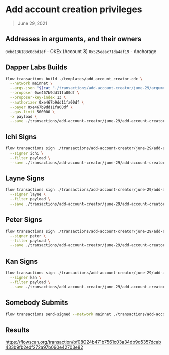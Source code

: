 # Add account creation privileges

> June 29, 2021

## Addresses in arguments, and their owners

`0xbd136183c0dbd1ef` - OKEx (Account 3)
`0x525eeac71da4af19` - Anchorage

## Dapper Labs Builds

```sh
flow transactions build ./templates/add_account_creator.cdc \
  --network mainnet \
  --args-json "$(cat "./transactions/add-account-creator/june-29/arguments.json")" \
  --proposer 0xe467b9dd11fa00df \
  --proposer-key-index 13 \
  --authorizer 0xe467b9dd11fa00df \
  --payer 0xe467b9dd11fa00df \
  --gas-limit 500000 \
  -x payload \
  --save ./transactions/add-account-creator/june-29/add-account-creator-june-29-unsigned.rlp
```

## Ichi Signs

```sh
flow transactions sign ./transactions/add-account-creator/june-29/add-account-creator-june-29-unsigned.rlp \
  --signer ichi \
  --filter payload \
  --save ./transactions/add-account-creator/june-29/add-account-creator-june-29-sig-1.rlp
```

## Layne Signs

```sh
flow transactions sign ./transactions/add-account-creator/june-29/add-account-creator-june-29-sig-1.rlp \
  --signer layne \
  --filter payload \
  --save ./transactions/add-account-creator/june-29/add-account-creator-june-29-sig-2.rlp
```

## Peter Signs

```sh
flow transactions sign ./transactions/add-account-creator/june-29/add-account-creator-june-29-sig-2.rlp \
  --signer peter \
  --filter payload \
  --save ./transactions/add-account-creator/june-29/add-account-creator-june-29-sig-3.rlp
```

## Kan Signs

```sh
flow transactions sign ./transactions/add-account-creator/june-29/add-account-creator-june-29-sig-3.rlp \
  --signer kan \
  --filter payload \
  --save ./transactions/add-account-creator/june-29/add-account-creator-june-29-sig-complete.rlp
```


## Somebody Submits

```sh
flow transactions send-signed --network mainnet ./transactions/add-account-creator/june-29/add-account-creator-june-29-sig-complete.rlp
```

## Results

https://flowscan.org/transaction/bf08024b471b7561c03a34db9d5357dcab433b9fb2edf272a97b090e42703e82
